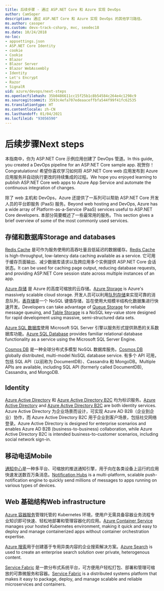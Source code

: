 ```yaml
---
title: 后续步骤 - 通过 ASP.NET Core 和 Azure 实现 DevOps
author: CamSoper
description: 通过 ASP.NET Core 和 Azure 实现 DevOps 的其他学习路径。
ms.author: casoper
ms.custom: devx-track-csharp, mvc, seodec18
ms.date: 10/24/2018
no-loc:
- appsettings.json
- ASP.NET Core Identity
- cookie
- Cookie
- Blazor
- Blazor Server
- Blazor WebAssembly
- Identity
- Let's Encrypt
- Razor
- SignalR
uid: azure/devops/next-steps
ms.openlocfilehash: 35b0486611cc15f25b1c8b54584c264e4c1298c9
ms.sourcegitcommit: 3593c4efa707edeaaceffbfa544f99f41fc62535
ms.translationtype: HT
ms.contentlocale: zh-CN
ms.lasthandoff: 01/04/2021
ms.locfileid: "93056590"
---
```

# <a name="next-steps"></a><span data-ttu-id="cb363-103">后续步骤</span><span class="sxs-lookup"><span data-stu-id="cb363-103">Next steps</span></span>

<span data-ttu-id="cb363-104">本指南中，你为 ASP.NET Core 示例应用创建了 DevOps 管道。</span><span class="sxs-lookup"><span data-stu-id="cb363-104">In this guide, you created a DevOps pipeline for an ASP.NET Core sample app.</span></span> <span data-ttu-id="cb363-105">祝贺你！</span><span class="sxs-lookup"><span data-stu-id="cb363-105">Congratulations!</span></span> <span data-ttu-id="cb363-106">希望你喜欢学习如何将 ASP.NET Core web 应用发布到 Azure 应用服务并自动执行更改的持续集成的过程。</span><span class="sxs-lookup"><span data-stu-id="cb363-106">We hope you enjoyed learning to publish ASP.NET Core web apps to Azure App Service and automate the continuous integration of changes.</span></span>

<span data-ttu-id="cb363-107">除了 web 主机和 DevOps，Azure 还提供了一系列可以帮助 ASP.NET Core 开发人员的平台即服务 (PaaS) 服务。</span><span class="sxs-lookup"><span data-stu-id="cb363-107">Beyond web hosting and DevOps, Azure has a wide array of Platform-as-a-Service (PaaS) services useful to ASP.NET Core developers.</span></span> <span data-ttu-id="cb363-108">本部分简要概述了一些最常用的服务。</span><span class="sxs-lookup"><span data-stu-id="cb363-108">This section gives a brief overview of some of the most commonly used services.</span></span>

## <a name="storage-and-databases"></a><span data-ttu-id="cb363-109">存储和数据库</span><span class="sxs-lookup"><span data-stu-id="cb363-109">Storage and databases</span></span>

<span data-ttu-id="cb363-110">[Redis Cache](/azure/redis-cache/) 是​​可作为服务使用的高吞吐量且低延迟的数据缓存。</span><span class="sxs-lookup"><span data-stu-id="cb363-110">[Redis Cache](/azure/redis-cache/) is high-throughput, low-latency data caching available as a service.</span></span> <span data-ttu-id="cb363-111">它可用于缓存页面输出、减少数据库请求以及跨应用多个实例提供 ASP.NET Core 会话状态。</span><span class="sxs-lookup"><span data-stu-id="cb363-111">It can be used for caching page output, reducing database requests, and providing ASP.NET Core session state across multiple instances of an app.</span></span>

<span data-ttu-id="cb363-112">[Azure 存储](/azure/storage/) 是 Azure 的高度可缩放的云存储。</span><span class="sxs-lookup"><span data-stu-id="cb363-112">[Azure Storage](/azure/storage/) is Azure's massively scalable cloud storage.</span></span> <span data-ttu-id="cb363-113">开发人员可以利用[队列存储](/azure/storage/queues/storage-queues-introduction)来实现可靠的消息队列，[表存储](/azure/storage/tables/table-storage-overview)是一个 NoSQL 键值存储，旨在使用大规模半结构化数据集进行快速开发。</span><span class="sxs-lookup"><span data-stu-id="cb363-113">Developers can take advantage of [Queue Storage](/azure/storage/queues/storage-queues-introduction) for reliable message queuing, and [Table Storage](/azure/storage/tables/table-storage-overview) is a NoSQL key-value store designed for rapid development using massive, semi-structured data sets.</span></span>

<span data-ttu-id="cb363-114">[Azure SQL 数据库](/azure/sql-database/)使用 Microsoft SQL Server 引擎以服务形式提供熟悉的关系数据库功能。</span><span class="sxs-lookup"><span data-stu-id="cb363-114">[Azure SQL Database](/azure/sql-database/) provides familiar relational database functionality as a service using the Microsoft SQL Server Engine.</span></span>

<span data-ttu-id="cb363-115">[Cosmos DB](/azure/cosmos-db/) 是一种全球分布式多模型 NoSQL 数据库服务。</span><span class="sxs-lookup"><span data-stu-id="cb363-115">[Cosmos DB](/azure/cosmos-db/) globally distributed, multi-model NoSQL database service.</span></span> <span data-ttu-id="cb363-116">有多个 API 可用，包括 SQL API（以前称为 DocumentDB）、Cassandra 和 MongoDB。</span><span class="sxs-lookup"><span data-stu-id="cb363-116">Multiple APIs are available, including SQL API (formerly called DocumentDB), Cassandra, and MongoDB.</span></span>

## Identity

<span data-ttu-id="cb363-117">[Azure Active Directory](/azure/active-directory/) 和 [Azure Active Directory B2C](/azure/active-directory-b2c/) 均为标识服务。</span><span class="sxs-lookup"><span data-stu-id="cb363-117">[Azure Active Directory](/azure/active-directory/) and [Azure Active Directory B2C](/azure/active-directory-b2c/) are both identity services.</span></span> <span data-ttu-id="cb363-118">Azure Active Directory 为企业场景而设计，可实现 Azure AD B2B（企业到企业）协作，而 Azure Active Directory B2C 用于企业到客户场景，包括社交网络登录。</span><span class="sxs-lookup"><span data-stu-id="cb363-118">Azure Active Directory is designed for enterprise scenarios and enables Azure AD B2B (business-to-business) collaboration, while Azure Active Directory B2C is intended business-to-customer scenarios, including social network sign-in.</span></span>

## <a name="mobile"></a><span data-ttu-id="cb363-119">移动电话</span><span class="sxs-lookup"><span data-stu-id="cb363-119">Mobile</span></span>

<span data-ttu-id="cb363-120">[通知中心](/azure/notification-hubs/)是一种多平台、可缩放的推送通知引擎，用于向在各类设备上运行的应用快速发送数百万条消息。</span><span class="sxs-lookup"><span data-stu-id="cb363-120">[Notification Hubs](/azure/notification-hubs/) is a multi-platform, scalable push-notification engine to quickly send millions of messages to apps running on various types of devices.</span></span>

## <a name="web-infrastructure"></a><span data-ttu-id="cb363-121">Web 基础结构</span><span class="sxs-lookup"><span data-stu-id="cb363-121">Web infrastructure</span></span>

<span data-ttu-id="cb363-122">[Azure 容器服务](/azure/aks/)管理托管的 Kubernetes 环境，使用户无需具备容器业务流程专业知识即可快速、轻松地部署和管理容器化的应用。</span><span class="sxs-lookup"><span data-stu-id="cb363-122">[Azure Container Service](/azure/aks/) manages your hosted Kubernetes environment, making it quick and easy to deploy and manage containerized apps without container orchestration expertise.</span></span>

<span data-ttu-id="cb363-123">[Azure 搜索](/azure/search/)用于创建基于专用异类内容的企业搜索解决方案。</span><span class="sxs-lookup"><span data-stu-id="cb363-123">[Azure Search](/azure/search/) is used to create an enterprise search solution over private, heterogenous content.</span></span>

<span data-ttu-id="cb363-124">[Service Fabric](/azure/service-fabric/) 是一款分布式系统平台，可方便用户轻松打包、部署和管理可缩放的可靠微服务和容器。</span><span class="sxs-lookup"><span data-stu-id="cb363-124">[Service Fabric](/azure/service-fabric/) is a distributed systems platform that makes it easy to package, deploy, and manage scalable and reliable microservices and containers.</span></span>

